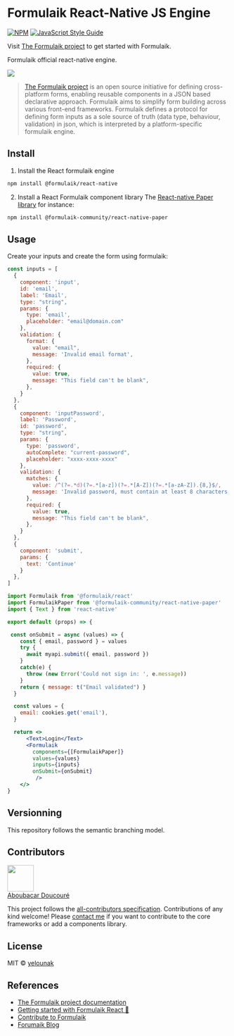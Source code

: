 # Formulaik React-Native JS Engine

[![NPM](https://img.shields.io/npm/v/@formulaik/react.svg)](https://www.npmjs.com/package/formulaik/react) [![JavaScript Style Guide](https://img.shields.io/badge/code_style-standard-brightgreen.svg)](https://standardjs.com)

Visit [The Formulaik project](https://formulaik-core.github.io/documentation/) to get started with Formulaik.

Formulaik official react-native engine.

![](https://formulaik-core.github.io/documentation/img/icon_xs.svg)

> [The Formulaik project](https://formulaik-core.github.io/documentation/) is an open source initiative for defining cross-platform forms, enabling reusable components in a JSON based declarative approach. Formulaik aims to simplify form building across various front-end frameworks. Formulaik defines a protocol for defining form inputs as a sole source of truth (data type, behaviour, validation) in json, which is interpreted by a platform-specific formulaik engine.

## Install

1. Install the React formulaik engine

```bash
npm install @formulaik/react-native
```

2. Install a React Formulaik component library
The [React-native Paper library](https://github.com/formulaik-community/react-native-paper) for instance:

```bash
npm install @formulaik-community/react-native-paper
```

## Usage

Create your inputs and create the form using formulaik:

```jsx
const inputs = [
  {
    component: 'input',
    id: 'email',
    label: 'Email',
    type: "string",
    params: {
      type: 'email',
      placeholder: "email@domain.com"
    },
    validation: {
      format: {
        value: "email",
        message: 'Invalid email format',
      },
      required: {
        value: true,
        message: "This field can't be blank",
      },
    }
  },
  {
    component: 'inputPassword',
    label: 'Password',
    id: 'password',
    type: "string",
    params: {
      type: 'password',
      autoComplete: "current-password",
      placeholder: "xxxx-xxxx-xxxx"
    },
    validation: {
      matches: {
        value: /^(?=.*d)(?=.*[a-z])(?=.*[A-Z])(?=.*[a-zA-Z]).{8,}$/,
        message: 'Invalid password, must contain at least 8 characters and at most 18 characters',
      },
      required: {
        value: true,
        message: "This field can't be blank",
      },
    }
  },
  {
    component: 'submit',
    params: {
      text: 'Continue'
    }
  },
]

import Formulaik from '@formulaik/react'
import FormulaikPaper from '@formulaik-community/react-native-paper'
import { Text } from 'react-native'

export default (props) => {

 const onSubmit = async (values) => {
    const { email, password } = values
    try {
      await myapi.submit({ email, password })
    }
    catch(e) {
      throw (new Error('Could not sign in: ', e.message))
    }
    return { message: t("Email validated") }
  }

  const values = {
    email: cookies.get('email'),
  }

  return <>
      <Text>Login</Text>
      <Formulaik
        components={[FormulaikPaper]}
        values={values}
        inputs={inputs}
        onSubmit={onSubmit}
         />
    </>
}
```

## Versionning
This repository follows the semantic branching model.

## Contributors
[<img src="https://github.com/adoucoure.png" width="60px;"/>
<br />
<sub>
<a href="https://github.com/adoucoure">Aboubacar Doucouré</a>
</sub>](https://adoucoure.com/formulaik)

This project follows the [all-contributors specification](https://github.com/all-contributors/all-contributors). Contributions of any kind welcome!
Please [contact me](https://adoucoure.com/contact) if you want to contribute to the core frameworks or add a components library.


## License

MIT © [yelounak](https://github.com/yelounak)

## References
- [The Formulaik project documentation](https://formulaik-core.github.io/documentation/)
- [Getting started with Formulaik React 🚀](https://formulaik-core.github.io/documentation/docs/next/gettingstarted/react/installation)
- [Contribute to Formulaik](https://formulaik-core.github.io/documentation/docs/next/contributing)
- [Forumaik Blog](https://adoucoure.com/formulaik)























